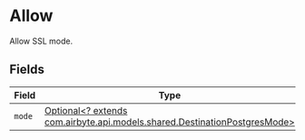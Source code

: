 # Allow

Allow SSL mode.


## Fields

| Field                                                                                                                       | Type                                                                                                                        | Required                                                                                                                    | Description                                                                                                                 |
| --------------------------------------------------------------------------------------------------------------------------- | --------------------------------------------------------------------------------------------------------------------------- | --------------------------------------------------------------------------------------------------------------------------- | --------------------------------------------------------------------------------------------------------------------------- |
| `mode`                                                                                                                      | [Optional<? extends com.airbyte.api.models.shared.DestinationPostgresMode>](../../models/shared/DestinationPostgresMode.md) | :heavy_minus_sign:                                                                                                          | N/A                                                                                                                         |